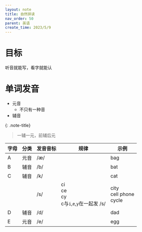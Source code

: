 ```yaml
---
layout: note
title: 自然拼读
nav_order: 50
parent: 英语
create_time: 2023/5/9
---
```


# 目标

听音就能写，看字就能认

# 单词发音

- 元音
    - 不只有一种音
- 辅音

{: .note-title}
> 一辅一元，前辅后元

| 字母 | 分类 | 发音音标 | 规律                                            | 示例                              |
|----|----|------|-----------------------------------------------|---------------------------------|
| A  | 元音 | /æ/  |                                               | bag                             |
| B  | 辅音 | /b/  |                                               | bat                             |
| C  | 辅音 | /k/  |                                               | cat                             |
|    |    | /s/  | ci<br />ce<br />cy<br />c与`i`,`e`,`y`在一起发 /s/ | city<br />cell phone<br />cycle |
| D  | 辅音 | /d/  |                                               | dad                             |
| E  | 元音 | /e/  |                                               | egg                             |
